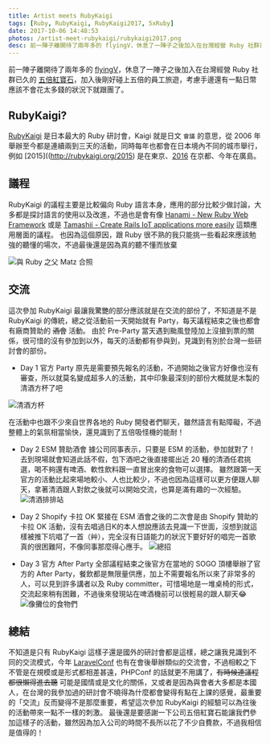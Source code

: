 ```yaml
---
title: Artist meets RubyKaigi
tags: [Ruby, RubyKaigi, RubyKaigi2017, 5xRuby]
date: 2017-10-06 14:48:53
photos: /artist-meet-rubykaigi/rubykaigi2017.png
desc: 前一陣子離開待了兩年多的 flyingV，休息了一陣子之後加入在台灣經營 Ruby 社群已久的五倍紅寶石，加入後剛好碰上五倍的員工旅遊，考慮手邊還有一點日幣應該不會花太多錢的狀況下就跟團了。
---
```

前一陣子離開待了兩年多的 [flyingV](https://www.flyingv.cc)，休息了一陣子之後加入在台灣經營 Ruby 社群已久的 [五倍紅寶石](https:://5xruby.tw)，加入後剛好碰上五倍的員工旅遊，考慮手邊還有一點日幣應該不會花太多錢的狀況下就跟團了。

## RubyKaigi?
[RubyKaigi](http://rubykaigi.org) 是日本最大的 Ruby 研討會，Kaigi 就是日文 `會議` 的意思，從 2006 年舉辦至今都是連續兩到三天的活動，同時每年也都會在日本境內不同的城市舉行，例如 [2015]((http://rubykaigi.org/2015) 是在東京、[2016](http://rubykaigi.org/2016) 在京都、今年在廣島。

<!-- more -->

## 議程
RubyKaigi 的議程主要是比較偏向 Ruby 語言本身，應用的部分比較少做討論，大多都是探討語言的使用以及改進，不過也是會有像 [Hanami - New Ruby Web Framework](http://rubykaigi.org/2017/presentations/anton_davydov.html) 或是 [Tamashii - Create Rails IoT applications more easily](http://rubykaigi.org/2017/presentations/lctseng.html) 這類應用層面的議程。
也因為這個原因，跟 Ruby 很不熟的我只能挑一些看起來應該勉強的聽懂的場次，不過最後還是因為真的聽不懂而放棄

![與 Ruby 之父 Matz 合照](/artist-meet-rubykaigi/matz.jpg)

## 交流
這次參加 RubyKaigi 最讓我驚艷的部分應該就是在交流的部份了，不知道是不是 RubyKaigi 的傳統，總之從活動前一天開始就有 Party，每天議程結束之後也都會有廠商贊助的 ~~酒會~~ 活動。
由於 Pre-Party 當天遇到颱風登陸加上沒搶到票的關係，很可惜的沒有參加到以外，每天的活動都有參與到，見識到有別於台灣一些研討會的部份。

* Day 1 官方 Party
原先是需要預先報名的活動，不過開始之後官方好像也沒有審查，所以就莫名變成超多人的活動，其中印象最深刻的部份大概就是木製的清酒方杯了吧

![清酒方杯](/artist-meet-rubykaigi/cup.png)

在活動中也跟不少來自世界各地的 Ruby 開發者們聊天，雖然語言有點障礙，不過整體上的氣氛相當愉快，還見識到了五倍吸怪機的能耐！

* Day 2 ESM 贊助酒會
據公司同事表示，只要是 ESM 的活動，參加就對了！去到現場就會知道此話不假，包下酒吧之後直接擺出近 20 種的清酒任君挑選，喝不夠還有啤酒、軟性飲料跟一直冒出來的食物可以選擇。
雖然跟第一天官方的活動比起來場地較小、人也比較少，不過也因為這樣可以更方便跟人聊天，拿著清酒跟人對飲之後就可以開始交流，也算是滿有趣的一次經驗。
![清酒排排站](/artist-meet-rubykaigi/sake.jpg)

* Day 2 Shopify 卡拉 OK
緊接在 ESM 酒會之後的二次會是由 Shopify 贊助的卡拉 OK 活動，沒有去唱過日K的本人想說應該去見識一下世面，沒想到就這樣被推下坑唱了一首（艸），完全沒有日語能力的狀況下要好好的唱完一首歌真的很困難阿，不像同事那麼得心應手。
![總招](/artist-meet-rubykaigi/ryudoawaru.jpg)

* Day 3 官方 After Party
全部議程結束之後官方在當地的 SOGO 頂樓舉辦了官方的 After Party，餐飲都是無限量供應，加上不需要報名所以來了非常多的人，可以見到許多講者以及 Ruby committer，可惜場地是一堆桌椅的形式，交流起來稍有困難，不過後來發現站在啤酒機前可以很輕易的跟人聊天😂
![像攤位的食物們](/artist-meet-rubykaigi/booth.jpg)

## 總結
不知道是只有 RubyKaigi 這樣子還是國外的研討會都是這樣，總之讓我見識到不同的交流模式，今年 [LaravelConf](https://laravelconf.tw/zh-TW) 也有在會後舉辦類似的交流會，不過相較之下不管是在規模或是形式都相差甚遠，PHPConf 的話就更不用講了，~~有時候連議程都很懶得進去聽~~
可能是國情或是文化的關係，又或者是因為與會者大多都是本國人，在台灣的我參加過的研討會不曉得為什麼都會變得有點在上課的感覺，最重要的「交流」反而變得不是那麼重要，希望這次參加 RubyKaigi 的經驗可以為往後的活動帶來一點不一樣的刺激。
最後還是要感謝一下公司五倍紅寶石能讓我們參加這樣子的活動，雖然因為加入公司的時間不長所以花了不少自費款，不過我相信是值得的！
